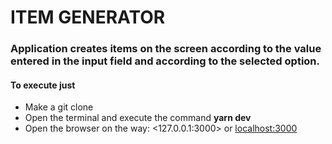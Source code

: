 # ITEM GENERATOR

### Application creates items on the screen according to the value entered in the input field and according to the selected option.


#### To execute just
- Make a git clone
- Open the terminal and execute the command **yarn dev**
- Open the browser on the way: <127.0.0.1:3000> or <localhost:3000>



